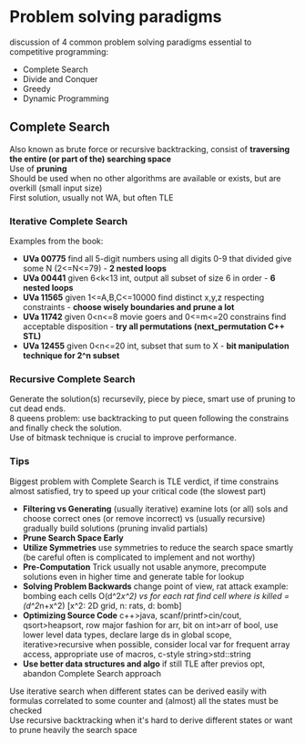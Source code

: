 # Problem solving paradigms

discussion of 4 common problem solving paradigms essential to competitive programming:
- Complete Search
- Divide and Conquer
- Greedy
- Dynamic Programming

## Complete Search

Also known as brute force or recursive backtracking, consist of **traversing the entire (or part of the) searching space**   
Use of **pruning**  
Should be used when no other algorithms are available or exists, but are overkill (small input size)  
First solution, usually not WA, but often TLE

### Iterative Complete Search
Examples from the book:  
- **UVa 00775** find all 5-digit numbers using all digits 0-9 that divided give some N (2<=N<=79) - **2 nested loops**
- **UVa 00441** given 6<k<13 int, output all subset of size 6 in order - **6 nested loops**
- **UVa 11565** given 1<=A,B,C<=10000 find distinct x,y,z respecting constraints - **choose wisely boundaries and prune a lot**
- **UVa 11742** given 0<n<=8 movie goers and 0<=m<=20 constrains find acceptable disposition - **try all permutations (next_permutation C++ STL)**
- **UVa 12455** given 0<n<=20 int, subset that sum to X - **bit manipulation technique for 2^n subset**   

### Recursive Complete Search
Generate the solution(s) recursevily, piece by piece, smart use of pruning to cut dead ends.  
8 queens problem: use backtracking to put queen following the constrains and finally check the solution.  
Use of bitmask technique is crucial to improve performance.  

### Tips
Biggest problem with Complete Search is TLE verdict, if time constrains almost satisfied, try to speed up your critical code (the slowest part)  
- **Filtering vs Generating** (usually iterative) examine lots (or all) sols and choose correct ones (or remove incorrect) vs (usually recursive) gradually build solutions (pruning invalid partials)
- **Prune Search Space Early**
- **Utilize Symmetries** use symmetries to reduce the search space smartly (be careful often is complicated to implement and not worthy)
- **Pre-Computation** Trick usually not usable anymore, precompute solutions even in higher time and generate table for lookup
- **Solving Problem Backwards** change point of view, rat attack example: bombing each cells O(d^2*x^2) vs for each rat find cell where is killed =(d^2*n+x^2) [x^2: 2D grid, n: rats, d: bomb]
- **Optimizing Source Code** c++>java, scanf/printf>cin/cout, qsort>heapsort, row major fashion for arr, bit on int>arr of bool, use lower level data types, declare large ds in global scope, iterative>recursive when possible, consider local var for frequent array access, appropriate use of macros, c-style string>std::string
- **Use better data structures and algo** if still TLE after previos opt, abandon Complete Search approach

Use iterative search when different states can be derived easily with formulas correlated to some counter and (almost) all the states must be checked  
Use recursive backtracking when it's hard to derive different states or want to prune heavily the search space
